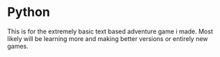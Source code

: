 # Python

This is for the extremely basic text based adventure game i made. Most likely will be learning more and making better versions or entirely new games.
